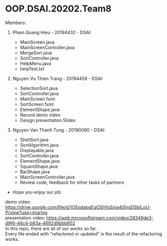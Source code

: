 # OOP.DSAI.20202.Team8
Members:
1. Pham Quang Hieu - 20194432 - DSAI:
    + MainScreen.java
    + MainScreenController.java
    + MergeSort.java
    + SortController.java
    + HelpMenu.java
    + helpText.txt
 
2. Nguyen Vu Thien Trang - 20194459 - DSAI:
    + SelectionSort.java
    + SortController.java
    + MainScreen.fxml
    + SortScreen.fxml
    + ElementShape.java
    + Record demo video
    + Design presentation Slides
  
3. Nguyen Van Thanh Tung - 20190090 - DSAI:
    + ShellSort.java
    + SortAlgorithm.java
    + Displayable.java
    + SortController.java
    + ElementShape.java
    + SquareShape.java
    + BarShape.java
    + MainScreenController.java
    + Review code, feedback for other tasks of partners
- Hope you enjoy our job

demo video: https://drive.google.com/file/d/1O5pdabqEgOShYqSxia4iShgDSblLoU-P/view?usp=sharing  
presentation video: https://web.microsoftstream.com/video/28349de3-d9f6-46c4-b83a-4692d9bbb602  
In this repo, there are all of our works so far.  
Every file ended with "refactored or updated" is the result of the refactoring works.  

